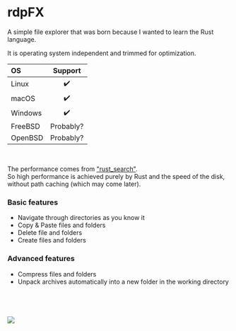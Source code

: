 # rdpFX
A simple file explorer that was born because I wanted to learn the Rust language.

It is operating system independent and trimmed for optimization.

| OS      |  Support  |
|:--------|:---------:|
| Linux   | ✔️         |
| macOS   | ✔️         |
| Windows | ✔️         |
| FreeBSD | Probably? |
| OpenBSD | Probably? |
<br>

The performance comes from ["rust_search"](https://crates.io/crates/rust_search).<br>So high performance is achieved purely by Rust and the speed of the disk, without path caching (which may come later).

### Basic features
- Navigate through directories as you know it
- Copy & Paste files and folders
- Delete file and folders
- Create files and folders

### Advanced features
- Compress files and folders
- Unpack archives automatically into a new folder in the working directory
<br>

#
<a href="https://www.buymeacoffee.com/rdpsoft"><img src="https://img.buymeacoffee.com/button-api/?text=Buy me a coffee&emoji=&slug=rdpsoft&button_colour=BD5FFF&font_colour=ffffff&font_family=Poppins&outline_colour=000000&coffee_colour=FFDD00" /></a>
